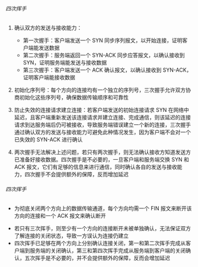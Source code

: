 ###### 四次挥手

1. 确认双方的发送与接收能力：

   - 第一次握手：客户端发送一个 SYN 同步序列报文，以开始连接，证明客户端能发送数据
   - 第二次握手：服务端返回一个 SYN-ACK 同步应答报文，以确认接收到 SYN，证明服务端能发送与接收数据
   - 第三次握手：客户端发送一个 ACK 确认报文，以确认接收到 SYN-ACK，证明客户端能接收数据

2. 初始化序列号：每个方向的连接均有一个独立的序列号，三次握手允许双方协商初始化这些序列号，确保数据传输顺序和可靠性
3. 防止失效的连接请求建立连接：若客户端发送的初始连接请求 SYN 在网络中延迟，且客户端重新发送该连接请求并建立连接、完成通信，则该延迟的连接请求到达服务端后仍可被接收，导致服务端错误建立一个新的连接，三次握手通过确认双方的发送与接收能力可避免此种情况发生，因为客户端不会对一个已失效的 SYN-ACK 进行确认
4. 两次握手无法解决上述问题，若只有两次握手，则无法确认接收方知道发送方已准备好接收数据。四次握手是不必要的，一旦客户端和服务端交换 SYN 和 ACK 报文，它们有足够的信息来进行通信，同时确认各自的发送与接收能力，四次握手不会提供额外的保障，反而增加延迟

###### 四次挥手

- 为彻底关闭两个方向上的数据传输通道，每个方向均需一个 FIN 报文来断开该方向的连接和一个 ACK 报文来确认断开
* 若只有三次挥手，则至少有一个方向的连接断开未被单独确认，无法保证双方了解连接的关闭状态，导致一方误认为连接仍建立
* 四次挥手已足够在两个方向上分别确认连接关闭，第一和第二次挥手完成从客户端到服务端的关闭确认，第三和第四次挥手完成从服务端到客户端的关闭确认，五次挥手是不必要的，并不会提供额外的保障，反而会增加延迟

